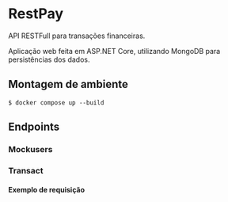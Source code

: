 # RestPay

API RESTFull para transações financeiras.

Aplicação web feita em ASP.NET Core, utilizando MongoDB para persistências dos dados.

## Montagem de ambiente

`$ docker compose up --build` 

## Endpoints

### Mockusers

### Transact

#### Exemplo de requisição



